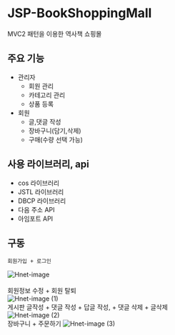 # JSP-BookShoppingMall
MVC2 패턴을 이용한 역사책 쇼핑몰

## 주요 기능
* 관리자
    - 회원 관리
    - 카테고리 관리
    - 상품 등록
* 회원
    - 글,댓글 작성
    - 장바구니(담기,삭제)
    - 구매(수량 선택 가능)

## 사용 라이브러리, api
* cos 라이브러리
* JSTL 라이브러리
* DBCP 라이브러리
* 다음 주소 API
* 아임포트 API

## 구동
    회원가입 + 로그인
![Hnet-image](https://user-images.githubusercontent.com/62788445/159450253-12c27e66-6654-42bf-9f06-aa1723e38ccd.gif)
<br/>
<br/> 
    회원정보 수정 + 회원 탈퇴
<br/>
![Hnet-image (1)](https://user-images.githubusercontent.com/62788445/159469153-ed292c98-ad60-45dc-b71c-240fb27645d4.gif)
<br/>
    게시판 글작성 + 댓글 작성 + 답글 작성,  + 댓글 삭제 + 글삭제
<br/>
![Hnet-image (2)](https://user-images.githubusercontent.com/62788445/159474383-c6dffb1a-9a02-4194-81e5-22222ca9d6e1.gif)
<br/>
   장바구니 + 주문하기
![Hnet-image (3)](https://user-images.githubusercontent.com/62788445/159475492-e74fe0f8-e7bb-4520-bfde-29ccc2c04690.gif)
<br/>
